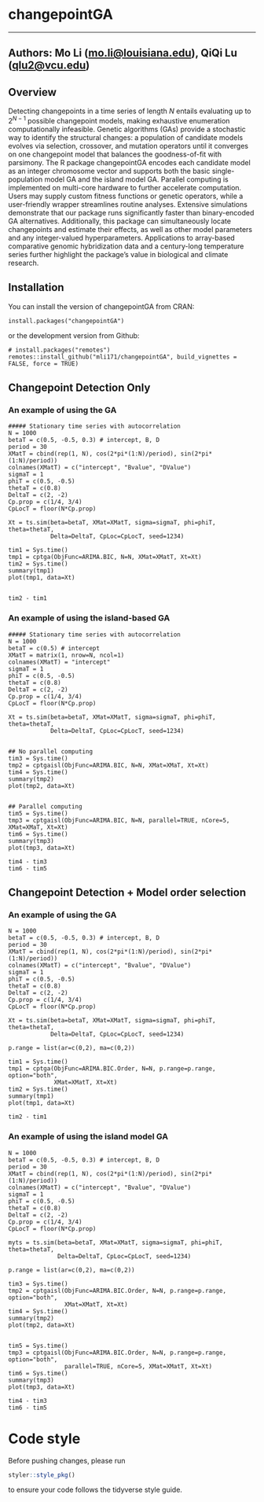 # changepointGA
---
Authors: Mo Li (mo.li@louisiana.edu), QiQi Lu (qlu2@vcu.edu)
---

## Overview

Detecting changepoints in a time series of length $N$ entails evaluating up to 
$2^{N-1}$ possible changepoint models, making exhaustive enumeration 
computationally infeasible. Genetic algorithms (GAs) provide a stochastic 
way to identify the structural changes: a population of candidate models 
evolves via selection, crossover, and mutation operators until it converges 
on one changepoint model that balances the goodness-of-fit with parsimony. 
The R package changepointGA encodes each candidate model as an integer 
chromosome vector and supports both the basic single-population model GA 
and the island model GA. Parallel computing is implemented on multi-core 
hardware to further accelerate computation. Users may supply custom fitness 
functions or genetic operators, while a user-friendly wrapper streamlines 
routine analyses. Extensive simulations demonstrate that our package runs 
significantly faster than binary-encoded GA alternatives. Additionally, 
this package can simultaneously locate changepoints and estimate their 
effects, as well as other model parameters and any integer-valued 
hyperparameters. Applications to array-based comparative genomic 
hybridization data and a century-long temperature series further 
highlight the package’s value in biological and climate research.

## Installation
You can install the version of changepointGA from CRAN:

```{r}
install.packages("changepointGA")
```

or the development version from Github:

```{r}
# install.packages("remotes")
remotes::install_github("mli171/changepointGA", build_vignettes = FALSE, force = TRUE)
```

## Changepoint Detection Only

### An example of using the GA 
```{r}
##### Stationary time series with autocorrelation
N = 1000
betaT = c(0.5, -0.5, 0.3) # intercept, B, D
period = 30
XMatT = cbind(rep(1, N), cos(2*pi*(1:N)/period), sin(2*pi*(1:N)/period))
colnames(XMatT) = c("intercept", "Bvalue", "DValue")
sigmaT = 1
phiT = c(0.5, -0.5)
thetaT = c(0.8)
DeltaT = c(2, -2)
Cp.prop = c(1/4, 3/4)
CpLocT = floor(N*Cp.prop)

Xt = ts.sim(beta=betaT, XMat=XMatT, sigma=sigmaT, phi=phiT, theta=thetaT, 
            Delta=DeltaT, CpLoc=CpLocT, seed=1234)

tim1 = Sys.time()
tmp1 = cptga(ObjFunc=ARIMA.BIC, N=N, XMat=XMatT, Xt=Xt)
tim2 = Sys.time()
summary(tmp1)
plot(tmp1, data=Xt)


tim2 - tim1
```

### An example of using the island-based GA 
```{r}
##### Stationary time series with autocorrelation
N = 1000
betaT = c(0.5) # intercept
XMatT = matrix(1, nrow=N, ncol=1)
colnames(XMatT) = "intercept"
sigmaT = 1
phiT = c(0.5, -0.5)
thetaT = c(0.8)
DeltaT = c(2, -2)
Cp.prop = c(1/4, 3/4)
CpLocT = floor(N*Cp.prop)

Xt = ts.sim(beta=betaT, XMat=XMatT, sigma=sigmaT, phi=phiT, theta=thetaT, 
            Delta=DeltaT, CpLoc=CpLocT, seed=1234)


## No parallel computing
tim3 = Sys.time()
tmp2 = cptgaisl(ObjFunc=ARIMA.BIC, N=N, XMat=XMaT, Xt=Xt)
tim4 = Sys.time()
summary(tmp2)
plot(tmp2, data=Xt)


## Parallel computing
tim5 = Sys.time()
tmp3 = cptgaisl(ObjFunc=ARIMA.BIC, N=N, parallel=TRUE, nCore=5, XMat=XMaT, Xt=Xt)
tim6 = Sys.time()
summary(tmp3)
plot(tmp3, data=Xt)

tim4 - tim3
tim6 - tim5
```

## Changepoint Detection + Model order selection

### An example of using the GA 
```{r}
N = 1000
betaT = c(0.5, -0.5, 0.3) # intercept, B, D
period = 30
XMatT = cbind(rep(1, N), cos(2*pi*(1:N)/period), sin(2*pi*(1:N)/period))
colnames(XMatT) = c("intercept", "Bvalue", "DValue")
sigmaT = 1
phiT = c(0.5, -0.5)
thetaT = c(0.8)
DeltaT = c(2, -2)
Cp.prop = c(1/4, 3/4)
CpLocT = floor(N*Cp.prop)

Xt = ts.sim(beta=betaT, XMat=XMatT, sigma=sigmaT, phi=phiT, theta=thetaT, 
            Delta=DeltaT, CpLoc=CpLocT, seed=1234)

p.range = list(ar=c(0,2), ma=c(0,2))

tim1 = Sys.time()
tmp1 = cptga(ObjFunc=ARIMA.BIC.Order, N=N, p.range=p.range, option="both", 
             XMat=XMatT, Xt=Xt)
tim2 = Sys.time()
summary(tmp1)
plot(tmp1, data=Xt)

tim2 - tim1
```

### An example of using the island model GA 
```{r}
N = 1000
betaT = c(0.5, -0.5, 0.3) # intercept, B, D
period = 30
XMatT = cbind(rep(1, N), cos(2*pi*(1:N)/period), sin(2*pi*(1:N)/period))
colnames(XMatT) = c("intercept", "Bvalue", "DValue")
sigmaT = 1
phiT = c(0.5, -0.5)
thetaT = c(0.8)
DeltaT = c(2, -2)
Cp.prop = c(1/4, 3/4)
CpLocT = floor(N*Cp.prop)

myts = ts.sim(beta=betaT, XMat=XMatT, sigma=sigmaT, phi=phiT, theta=thetaT, 
              Delta=DeltaT, CpLoc=CpLocT, seed=1234)

p.range = list(ar=c(0,2), ma=c(0,2))

tim3 = Sys.time()
tmp2 = cptgaisl(ObjFunc=ARIMA.BIC.Order, N=N, p.range=p.range, option="both", 
                XMat=XMatT, Xt=Xt)
tim4 = Sys.time()
summary(tmp2)
plot(tmp2, data=Xt)


tim5 = Sys.time()
tmp3 = cptgaisl(ObjFunc=ARIMA.BIC.Order, N=N, p.range=p.range, option="both", 
                parallel=TRUE, nCore=5, XMat=XMatT, Xt=Xt)
tim6 = Sys.time()
summary(tmp3)
plot(tmp3, data=Xt)

tim4 - tim3
tim6 - tim5
```

# Code style

Before pushing changes, please run 

```r
styler::style_pkg()
```

to ensure your code follows the tidyverse style guide.
